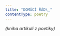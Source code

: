 ```yaml
---
title: "DOMÁCÍ ŘÁD\_"
contentType: poetry
---
```


<section>

_(kniha artikulí z poetiky)_

</section>
